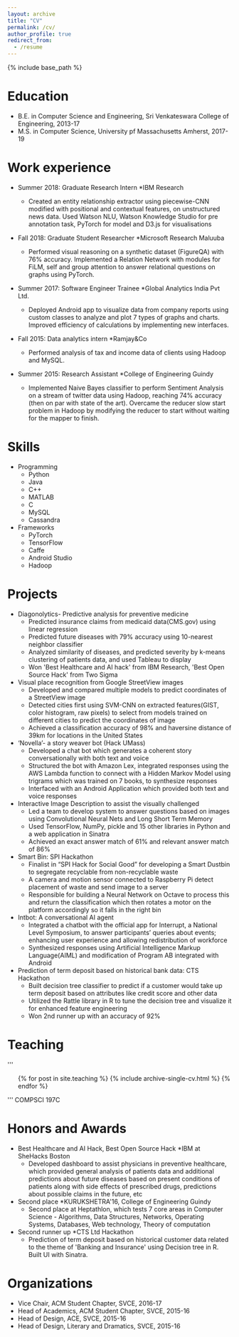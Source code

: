 ```yaml
---
layout: archive
title: "CV"
permalink: /cv/
author_profile: true
redirect_from:
  - /resume
---
```


{% include base_path %}

Education
======
* B.E. in Computer Science and Engineering, Sri Venkateswara College of Engineering, 2013-17
* M.S. in Computer Science, University pf Massachusetts Amherst, 2017-19

Work experience
======
* Summer 2018: Graduate Research Intern
  *IBM Research
  * Created an entity relationship extractor using piecewise-CNN modified with positional and contextual features, on unstructured news data. Used Watson NLU, Watson Knowledge Studio for pre annotation task, PyTorch for model and D3.js for visualisations

* Fall 2018: Graduate Student Researcher
  *Microsoft Research Maluuba
  * Performed visual reasoning on a synthetic dataset (FigureQA) with 76% accuracy. Implemented a Relation Network with modules for FiLM, self and group attention to answer relational questions on graphs using PyTorch.
  
* Summer 2017: Software Engineer Trainee
  *Global Analytics India Pvt Ltd.
  * Deployed Android app to visualize data from company reports using custom classes to analyze and plot 7 types of graphs and charts. Improved efficiency of calculations by implementing new interfaces.
  
* Fall 2015: Data analytics intern
  *Ramjay&Co
  * Performed analysis of tax and income data of clients using Hadoop and MySQL.
  
* Summer 2015: Research Assistant
  *College of Engineering Guindy
  * Implemented Naive Bayes classifier to perform Sentiment Analysis on a stream of twitter data using Hadoop, reaching 74% accuracy (then on par with state of the art). Overcame the reducer slow start problem in Hadoop by modifying the reducer to start without waiting for the mapper to finish.
  
Skills
======
* Programming
  * Python
  * Java
  * C++
  * MATLAB
  * C
  * MySQL
  * Cassandra
* Frameworks
  * PyTorch
  * TensorFlow
  * Caffe
  * Android Studio
  * Hadoop
  
  
Projects
======
* Diagonolytics- Predictive analysis for preventive medicine
  * Predicted insurance claims from medicaid data(CMS.gov) using linear regression
  * Predicted future diseases with 79% accuracy using 10-nearest neighbor classifier
  * Analyzed similarity of diseases, and predicted severity by k-means clustering of patients data, and used Tableau to display
  * Won 'Best Healthcare and AI hack' from IBM Research, 'Best Open Source Hack' from Two Sigma
* Visual place recognition from Google StreetView images
  * Developed and compared multiple models to predict coordinates of a StreetView image
  * Detected cities first using SVM-CNN on extracted features(GIST, color histogram, raw pixels) to select from models trained on different cities to predict the coordinates of image
  * Achieved a classification accuracy of 98% and haversine distance of 39km for locations in the United States
* ‘Novella’- a story weaver bot (Hack UMass)
  * Developed a chat bot which generates a coherent story conversationally with both text and voice
  * Structured the bot with Amazon Lex, integrated responses using the AWS Lambda function to connect with a Hidden Markov Model using trigrams which was trained on 7 books, to synthesize responses
  * Interfaced with an Android Application which provided both text and voice responses
* Interactive Image Description to assist the visually challenged
  * Led a team to develop system to answer questions based on images using Convolutional Neural Nets and Long Short Term Memory
  * Used TensorFlow, NumPy, pickle and 15 other libraries in Python and a web application in Sinatra
  * Achieved an exact answer match of 61% and relevant answer match of 86%
* Smart Bin: SPI Hackathon
  * Finalist in “SPI Hack for Social Good” for developing a Smart Dustbin to segregate recyclable from non-recyclable waste
  * A camera and motion sensor connected to Raspberry Pi detect placement of waste and send image to a server
  * Responsible for building a Neural Network on Octave to process this and return the classification which then rotates a motor on the platform accordingly so it falls in the right bin
* Intbot: A conversational AI agent
  * Integrated a chatbot with the official app for Interrupt, a National Level Symposium, to answer participants’ queries about events; enhancing user experience and allowing redistribution of workforce
  * Synthesized responses using Artificial Intelligence Markup Language(AIML) and modification of Program AB integrated with Android
* Prediction of term deposit based on historical bank data: CTS Hackathon
  * Built decision tree classifier to predict if a customer would take up term deposit based on attributes like credit score and other data
  * Utilized the Rattle library in R to tune the decision tree and visualize it for enhanced feature engineering
  * Won 2nd runner up with an accuracy of 92%
  
Teaching
======
 ''' <ul>{% for post in site.teaching %}
    {% include archive-single-cv.html %}
  {% endfor %}</ul>'''
 COMPSCI 197C
  
Honors and Awards
======
* Best Healthcare and AI Hack, Best Open Source Hack
  *IBM at SheHacks Boston
  * Developed dashboard to assist physicians in preventive healthcare, which provided general analysis of patients data and additional predictions about future diseases based on present conditions of patients along with side effects of prescribed drugs, predictions about possible claims in the future, etc
* Second place
  *KURUKSHETRA'16, College of Engineering Guindy
  * Second place at Heptathlon, which tests 7 core areas in Computer Science - Algorithms, Data Structures, Networks, Operating Systems, Databases, Web technology, Theory of computation
* Second runner up
  *CTS Ltd Hackathon
  * Prediction of term deposit based on historical customer data related to the theme of 'Banking and Insurance' using Decision tree in R. Built UI with Sinatra.


Organizations
=====
* Vice Chair, ACM Student Chapter, SVCE, 2016-17
* Head of Academics, ACM Student Chapter, SVCE, 2015-16
* Head of Design, ACE, SVCE, 2015-16
* Head of Design, Literary and Dramatics, SVCE, 2015-16

